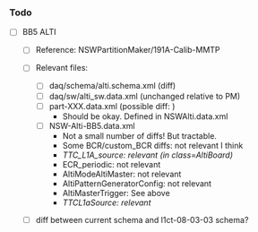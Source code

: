 ### Todo

- [ ] BB5 ALTI
  - [ ] Reference: NSWPartitionMaker/191A-Calib-MMTP
  - [ ] Relevant files:
    - [ ] daq/schema/alti.schema.xml (diff)
    - [ ] daq/sw/alti_sw.data.xml (unchanged relative to PM)
    - [ ] part-XXX.data.xml (possible diff: <obj class="MasterTrigger" id="AltiMasterTrigger">)
      - Should be okay. Defined in NSWAlti.data.xml
    - [ ] NSW-Alti-BB5.data.xml
      - Not a small number of diffs! But tractable.
      - Some BCR/custom_BCR diffs: not relevant I think
      - *TTC_L1A_source: relevant (in class=AltiBoard)*
      - ECR_periodic: not relevant
      - AltiModeAltiMaster: not relevant
      - AltiPatternGeneratorConfig: not relevant
      - AltiMasterTrigger: See above
      - *TTCL1aSource: relevant*
  - [ ] diff between current schema and l1ct-08-03-03 schema?
  
